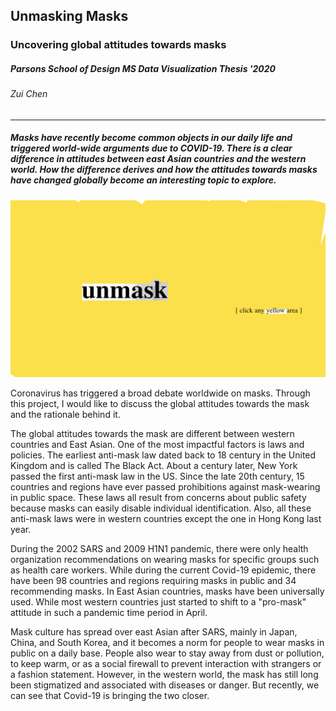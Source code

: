 ## Unmasking Masks  
### Uncovering global attitudes towards masks
##### Parsons School of Design MS Data Visualization Thesis '2020
###### Zui Chen
-------------
##### Masks have recently become common objects in our daily life and triggered world-wide arguments due to COVID-19.  There is a clear difference in attitudes between east Asian countries and the western world. How the difference derives and how the attitudes towards masks have changed globally become an interesting topic to explore.
![](./preview.png)

Coronavirus has triggered a broad debate worldwide on masks. Through this project, I would like to discuss the global attitudes towards the mask and the rationale behind it.

The global attitudes towards the mask are different between western countries and East Asian.  One of the most impactful factors is laws and policies. The earliest anti-mask law dated back to 18  century in the United Kingdom and is called The Black Act.  About a century later, New York passed the first anti-mask law in the US. Since the late 20th century, 15 countries and regions have ever passed prohibitions against mask-wearing in public space. These laws all result from concerns about public safety because masks can easily disable individual identification. Also, all these anti-mask laws were in western countries except the one in Hong Kong last year.

During the 2002 SARS and 2009 H1N1 pandemic, there were only health organization recommendations on wearing masks for specific groups such as health care workers. While during the current Covid-19 epidemic, there have been 98 countries and regions requiring masks in public and 34 recommending masks. In East Asian countries, masks have been universally used. While most western countries just started to shift to a "pro-mask" attitude in such a pandemic time period in April.

Mask culture has spread over east Asian after SARS, mainly in Japan, China, and South Korea, and it becomes a norm for people to wear masks in public on a daily base. People also wear to stay away from dust or pollution, to keep warm, or as a social firewall to prevent interaction with strangers or a fashion statement. However, in the western world, the mask has still long been stigmatized and associated with diseases or danger. But recently, we can see that Covid-19 is bringing the two closer. 
